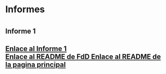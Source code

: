 <h1>Informes<h1>
<h2>Informe 1<h2>

<a href="Informe_1.md">Enlace al Informe 1</a>
<br>
<a href="../README.md">Enlace al README  de FdD </a>
<a href="../../README.md">Enlace al README  de la pagina principal</a>
